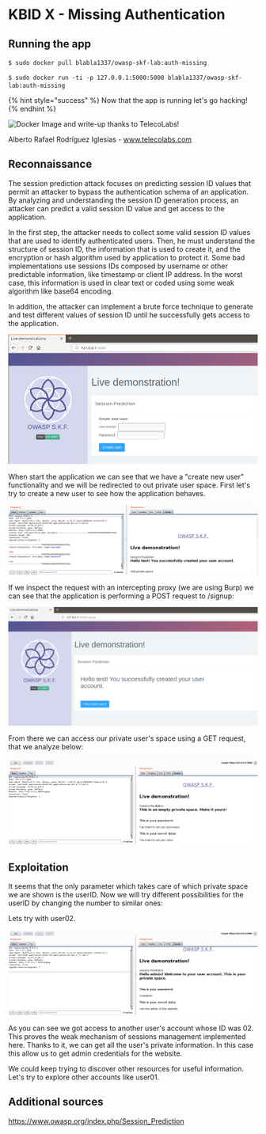 # KBID X - Missing Authentication

## Running the app

```text
$ sudo docker pull blabla1337/owasp-skf-lab:auth-missing
```

```text
$ sudo docker run -ti -p 127.0.0.1:5000:5000 blabla1337/owasp-skf-lab:auth-missing
```

{% hint style="success" %}
 Now that the app is running let's go hacking!
{% endhint %}

![Docker Image and write-up thanks to TelecoLabs!](telecolabs.png)

Alberto Rafael Rodríguez Iglesias - www.telecolabs.com

## Reconnaissance

The session prediction attack focuses on predicting session ID values that permit an attacker to bypass the authentication schema of an application. By analyzing and understanding the session ID generation process, an attacker can predict a valid session ID value and get access to the application.

In the first step, the attacker needs to collect some valid session ID values that are used to identify authenticated users. Then, he must understand the structure of session ID, the information that is used to create it, and the encryption or hash algorithm used by application to protect it. Some bad implementations use sessions IDs composed by username or other predictable information, like timestamp or client IP address. In the worst case, this information is used in clear text or coded using some weak algorithm like base64 encoding.

In addition, the attacker can implement a brute force technique to generate and test different values of session ID until he successfully gets access to the application.


![](.gitbook/assets/SP/inicio.png)

When start the application we can see that we have a "create new user" functionality and we will be redirected to out private user space. First let's try to create a new user to see how the application behaves.

![](.gitbook/assets/SP/new_user_req.png)

If we inspect the request with an intercepting proxy (we are using Burp) we can see that the application is performing a POST request to /signup:

![](.gitbook/assets/SP/successful_new_user.png)

From there we can access our private user's space using a GET request, that we analyze below:

![](.gitbook/assets/SP/private_space_new_user.png)



## Exploitation

It seems that the only parameter which takes care of which private space we are shown is the userID.
Now we will try different possibilities for the userID by changing the number to similar ones:

Lets try with user02.

![](.gitbook/assets/SP/private_space_admin.png)

As you can see we got access to another user's account whose ID was 02. This proves the weak mechanism of sessions management implemented here.
Thanks to it, we can get all the user's private information. In this case this allow us to get admin credentials for the website.

We could keep trying to discover other resources for useful information.
Let's try to explore other accounts like user01.


## Additional sources

https://www.owasp.org/index.php/Session_Prediction
